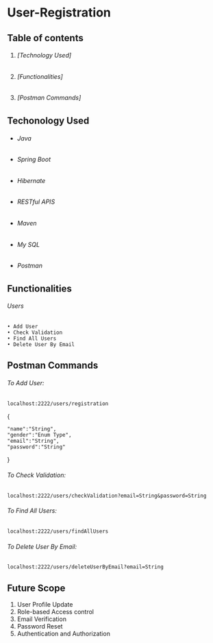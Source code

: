 # User-Registration

## Table of contents

1. ###### [Technology Used]
 
2. ###### [Functionalities]

3. ###### [Postman Commands]




## Techonology Used

- ###### Java

- ###### Spring Boot

- ###### Hibernate

- ###### RESTful APIS

- ###### Maven

- ###### My SQL

- ###### Postman




## Functionalities

###### Users

	• Add User
	• Check Validation
	• Find All Users
	• Delete User By Email





## Postman Commands

###### To Add User:

	localhost:2222/users/registration

{

    "name":"String",
    "gender":"Enum Type",
    "email":"String",
    "password":"String"

    
}



###### To Check Validation:
	
	localhost:2222/users/checkValidation?email=String&password=String

	

###### To Find All Users:
	
	localhost:2222/users/findAllUsers
	

  
###### To Delete User By Email:	

	localhost:2222/users/deleteUserByEmail?email=String
  
	

## Future Scope

1. User Profile Update
2. Role-based Access control
3. Email Verification
4. Password Reset
5. Authentication and Authorization
